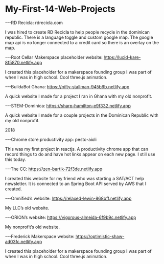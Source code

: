 # My-First-14-Web-Projects

---RD Recicla: rdrecicla.com

I was hired to create RD Recicla to help people recycle in the dominican republic. There is a language toggle and custom google map. The google map api is no longer connected to a credit card so there is an overlay on the map.

---Root Cellar Makerspace placeholder website: https://lucid-kare-8f5870.netlify.app

I created this placeholder for a makerspace founding group I was part of when I was in high school. Cool three.js animation.

---BuildaBot Ghana: https://nifty-stallman-945b6b.netlify.app

A quick website I made for a project I ran in Ghana with my old nonprofit.

---STEM-Dominica: https://sharp-hamilton-e9f332.netlify.app

A quick website I made for a couple projects in the Dominican Republic with my old nonprofit. 

2018

---Chrome store productivity app: pesto-aioli

This was my first project in reactjs. A productivity chrome app that can record things to do and have hot links appear on each new page. I still use this today.

---The CC: https://zen-bartik-72f3de.netlify.app

I created this website for my friend who was starting a SAT/ACT help newsletter. It is connected to an Spring Boot API served by AWS that I created.

---Omnified’s website: https://relaxed-lewin-868bff.netlify.app

My LLC’s old website. 

---ORION’s website: https://vigorous-almeida-6f9b9c.netlify.app

My nonprofit’s old website. 

---Frederick Makerspace website: https://optimistic-shaw-ad03fc.netlify.app

I created this placeholder for a makerspace founding group I was part of when I was in high school. Cool three.js animation.

